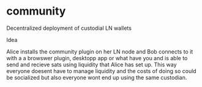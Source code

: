 # community
Decentralized deployment of custodial LN wallets

Idea

Alice installs the community plugin on her LN node and Bob connects to it with a a browswer plugin, desktopp app or what have you and is able to send and recieve sats using liquidity that Alice has set up. This way everyone doesent have to manage liquidity and the costs of doing so could be socialized but also everyone wont end up using the same custodian.
